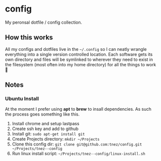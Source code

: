 # config

My peronsal dotfile / config collection.

## How this works

All my configs and dotfiles live in the `~/.config` so I can neatly wrangle everything into a single version controlled location. Each software gets its own directory and files will be symlinked to wherever they need to exist in the filesystem (most often into my home directory) for all the things to work :pray:

## Notes

### Ubuntu Install

At the moment I prefer using **apt** to **brew** to insall dependencies. As such the process goes something like this.

1. Install chrome and setup lastpass
1. Create ssh key and add to github
1. Install git:
    `sudo apt-get install git`
1. Create Projects directory:
    `mkdir ~/Projects`
1. Clone this config dir:
    `git clone git@github.com:tnez/config.git ~/Projects/tnez--config`
1. Run linux install script:
    `~/Projects/tnez--config/linux-install.sh`
